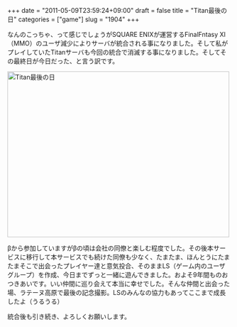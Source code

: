 +++
date = "2011-05-09T23:59:24+09:00"
draft = false
title = "Titan最後の日"
categories = ["game"]
slug = "1904"
+++

なんのこっちゃ、って感じでしょうがSQUARE ENIXが運営するFinalFntasy XI（MMO）のユーザ減少によりサーバが統合される事になりました。そして私がプレイしていたTitanサーバも今回の統合で消滅する事になりました。そしてその最終日が今日だった、と言う訳です。

<a href="http://www.flickr.com/photos/keruru/5703819782/" title="Titan最後の日 by けるる, on Flickr"><img src="http://farm3.static.flickr.com/2690/5703819782_4b4609e7bb.jpg" width="500" height="373" alt="Titan最後の日"/></a>

βから参加していますがβの頃は会社の同僚と楽しむ程度でした。その後本サービスに移行して本サービスでも続けた同僚も少なく、たまたま、ほんとうにたまたまそこで出会ったプレイヤー達と意気投合、そのままLS（ゲーム内のユーザグループ）を作成、今日までずっと一緒に遊んできました。およそ9年間ものおつきあいです。いい仲間に巡り会えて本当に幸せでした。そんな仲間と出会った場、ラテーヌ高原で最後の記念撮影。LSのみんなの協力もあってここまで成長したよ（うるうる）

統合後も引き続き、よろしくお願いします。
